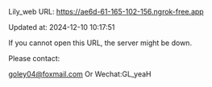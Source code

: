Lily_web URL: https://ae6d-61-165-102-156.ngrok-free.app

Updated at: 2024-12-10 10:17:51

If you cannot open this URL, the server might be down.

Please contact: 

goley04@foxmail.com Or Wechat:GL_yeaH